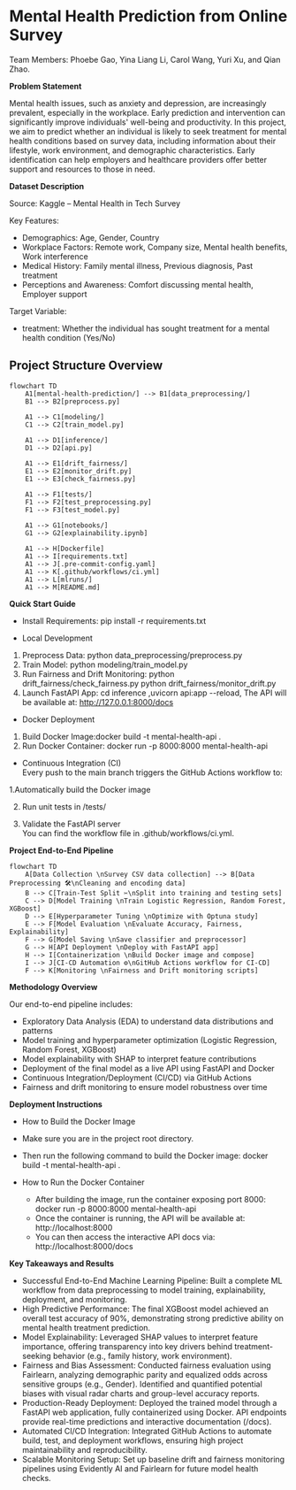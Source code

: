 # Mental Health Prediction from Online Survey
Team Members: Phoebe Gao, Yina Liang Li, Carol Wang, Yuri Xu, and Qian Zhao.

**Problem Statement**

Mental health issues, such as anxiety and depression, are increasingly prevalent, especially in the workplace.
Early prediction and intervention can significantly improve individuals' well-being and productivity.
In this project, we aim to predict whether an individual is likely to seek treatment for mental health conditions based on survey data, including information about their lifestyle, work environment, and demographic characteristics.
Early identification can help employers and healthcare providers offer better support and resources to those in need.

**Dataset Description**

Source: Kaggle – Mental Health in Tech Survey

Key Features:  
- Demographics: Age, Gender, Country 
- Workplace Factors: Remote work, Company size, Mental health benefits, Work interference
- Medical History: Family mental illness, Previous diagnosis, Past treatment
- Perceptions and Awareness: Comfort discussing mental health, Employer support
  
Target Variable:
- treatment: Whether the individual has sought treatment for a mental health condition (Yes/No)

## Project Structure Overview

```mermaid
flowchart TD
    A1[mental-health-prediction/] --> B1[data_preprocessing/]
    B1 --> B2[preprocess.py]

    A1 --> C1[modeling/]
    C1 --> C2[train_model.py]

    A1 --> D1[inference/]
    D1 --> D2[api.py]

    A1 --> E1[drift_fairness/]
    E1 --> E2[monitor_drift.py]
    E1 --> E3[check_fairness.py]

    A1 --> F1[tests/]
    F1 --> F2[test_preprocessing.py]
    F1 --> F3[test_model.py]

    A1 --> G1[notebooks/]
    G1 --> G2[explainability.ipynb]

    A1 --> H[Dockerfile]
    A1 --> I[requirements.txt]
    A1 --> J[.pre-commit-config.yaml]
    A1 --> K[.github/workflows/ci.yml]
    A1 --> L[mlruns/]
    A1 --> M[README.md]
```


**Quick Start Guide**

- Install Requirements: pip install -r requirements.txt

- Local Development
1. Preprocess Data: python data_preprocessing/preprocess.py
2. Train Model: python modeling/train_model.py
3. Run Fairness and Drift Monitoring: python drift_fairness/check_fairness.py
                                      python drift_fairness/monitor_drift.py
4. Launch FastAPI App: cd inference ,uvicorn api:app --reload, The API will be available at: http://127.0.0.1:8000/docs

- Docker Deployment
1. Build Docker Image:docker build -t mental-health-api .
2. Run Docker Container: docker run -p 8000:8000 mental-health-api

-  Continuous Integration (CI)  
Every push to the main branch triggers the GitHub Actions workflow to:

  1.Automatically build the Docker image
  
  2. Run unit tests in /tests/
     
  3. Validate the FastAPI server  
You can find the workflow file in .github/workflows/ci.yml.

**Project End-to-End Pipeline**

```mermaid
flowchart TD
    A[Data Collection \nSurvey CSV data collection] --> B[Data Preprocessing 🛠️\nCleaning and encoding data]
    B --> C[Train-Test Split ✂\nSplit into training and testing sets]
    C --> D[Model Training \nTrain Logistic Regression, Random Forest, XGBoost]
    D --> E[Hyperparameter Tuning \nOptimize with Optuna study]
    E --> F[Model Evaluation \nEvaluate Accuracy, Fairness, Explainability]
    F --> G[Model Saving \nSave classifier and preprocessor]
    G --> H[API Deployment \nDeploy with FastAPI app]
    H --> I[Containerization \nBuild Docker image and compose]
    I --> J[CI-CD Automation ⚙\nGitHub Actions workflow for CI-CD]
    F --> K[Monitoring \nFairness and Drift monitoring scripts]
```

**Methodology Overview**

Our end-to-end pipeline includes:
- Exploratory Data Analysis (EDA) to understand data distributions and patterns
- Model training and hyperparameter optimization (Logistic Regression, Random Forest, XGBoost)
- Model explainability with SHAP to interpret feature contributions
- Deployment of the final model as a live API using FastAPI and Docker
- Continuous Integration/Deployment (CI/CD) via GitHub Actions
- Fairness and drift monitoring to ensure model robustness over time

**Deployment Instructions**
-  How to Build the Docker Image
  - Make sure you are in the project root directory.
  - Then run the following command to build the Docker image: docker build -t mental-health-api .

- How to Run the Docker Container
  - After building the image, run the container exposing port 8000: docker run -p 8000:8000 mental-health-api
  - Once the container is running, the API will be available at: http://localhost:8000
  - You can then access the interactive API docs via: http://localhost:8000/docs



**Key Takeaways and Results**

- Successful End-to-End Machine Learning Pipeline: Built a complete ML workflow from data preprocessing to model training, explainability, deployment, and monitoring.
- High Predictive Performance: The final XGBoost model achieved an overall test accuracy of 90%, demonstrating strong predictive ability on mental health treatment prediction.
- Model Explainability: Leveraged SHAP values to interpret feature importance, offering transparency into key drivers behind treatment-seeking behavior (e.g., family history, work environment).
- Fairness and Bias Assessment: Conducted fairness evaluation using Fairlearn, analyzing demographic parity and equalized odds across sensitive groups (e.g., Gender). Identified and quantified potential biases with visual radar charts and group-level accuracy reports.
- Production-Ready Deployment: Deployed the trained model through a FastAPI web application, fully containerized using Docker.
API endpoints provide real-time predictions and interactive documentation (/docs).
- Automated CI/CD Integration: Integrated GitHub Actions to automate build, test, and deployment workflows, ensuring high project maintainability and reproducibility.
- Scalable Monitoring Setup: Set up baseline drift and fairness monitoring pipelines using Evidently AI and Fairlearn for future model health checks.

